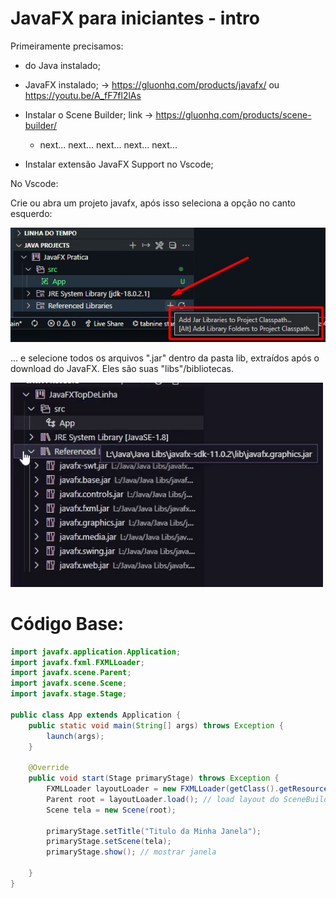 # JavaFX para iniciantes - intro


Primeiramente precisamos:

* do Java instalado;

* JavaFX instalado; -> https://gluonhq.com/products/javafx/ ou https://youtu.be/A_fF7fl2lAs

* Instalar o Scene Builder; link -> https://gluonhq.com/products/scene-builder/

    * next... next... next... next... next...
* Instalar extensão JavaFX Support no Vscode; 

No Vscode:


Crie ou abra um projeto javafx, após isso seleciona a opção no canto esquerdo:

<img src="img/reflibjar.jpg" width="777">

... e selecione todos os arquivos ".jar" dentro da pasta lib, extraídos após o download do JavaFX. Eles são suas "libs"/bibliotecas.

<img src="img/reflibjarimport.jpg" width="500">


# Código Base:

````java
import javafx.application.Application;
import javafx.fxml.FXMLLoader;
import javafx.scene.Parent;
import javafx.scene.Scene;
import javafx.stage.Stage;

public class App extends Application {
    public static void main(String[] args) throws Exception {
        launch(args);
    }

    @Override
    public void start(Stage primaryStage) throws Exception {
        FXMLLoader layoutLoader = new FXMLLoader(getClass().getResource("layout.fxml")); // caminho do layout
        Parent root = layoutLoader.load(); // load layout do SceneBuilder
        Scene tela = new Scene(root);

        primaryStage.setTitle("Titulo da Minha Janela");
        primaryStage.setScene(tela); 
        primaryStage.show(); // mostrar janela

    }
}

````